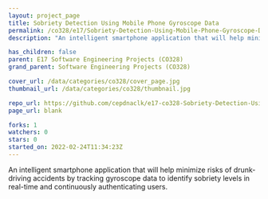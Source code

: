 ```yaml
---
layout: project_page
title: Sobriety Detection Using Mobile Phone Gyroscope Data
permalink: /co328/e17/Sobriety-Detection-Using-Mobile-Phone-Gyroscope-Data/
description: "An intelligent smartphone application that will help minimize risks of drunk-driving accidents by tracking gyroscope data to identify sobriety levels in real-time and continuously authenticating users."

has_children: false
parent: E17 Software Engineering Projects (CO328)
grand_parent: Software Engineering Projects (CO328)

cover_url: /data/categories/co328/cover_page.jpg
thumbnail_url: /data/categories/co328/thumbnail.jpg

repo_url: https://github.com/cepdnaclk/e17-co328-Sobriety-Detection-Using-Mobile-Phone-Gyroscope-Data
page_url: blank

forks: 1
watchers: 0
stars: 0
started_on: 2022-02-24T11:34:23Z
---
```

An intelligent smartphone application that will help minimize risks of drunk-driving accidents by tracking gyroscope data to identify sobriety levels in real-time and continuously authenticating users.

